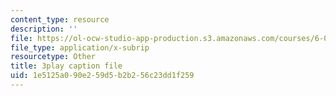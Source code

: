 ```yaml
---
content_type: resource
description: ''
file: https://ol-ocw-studio-app-production.s3.amazonaws.com/courses/6-004-computation-structures-spring-2017/1e5125a090e259d5b2b256c23dd1f259_LiO-HMhxAtY.vtt
file_type: application/x-subrip
resourcetype: Other
title: 3play caption file
uid: 1e5125a0-90e2-59d5-b2b2-56c23dd1f259
---
```

